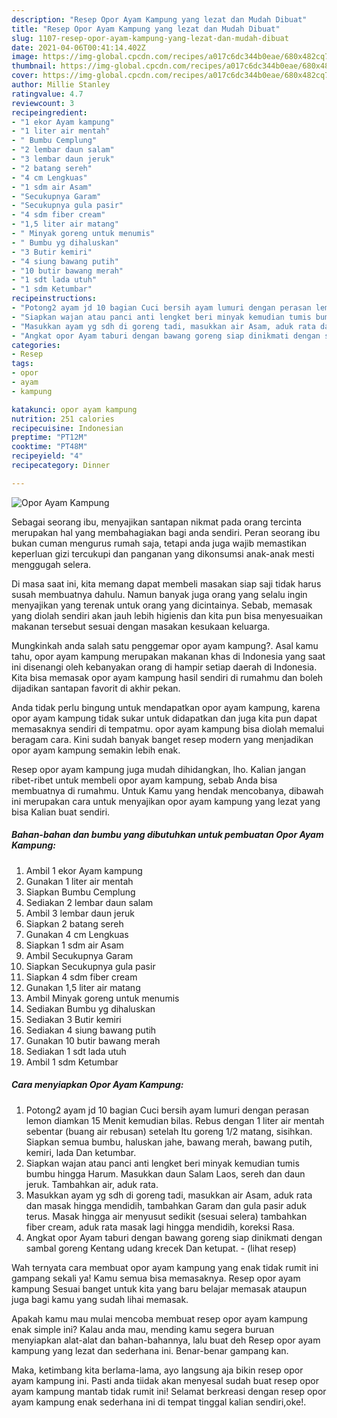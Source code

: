 ```yaml
---
description: "Resep Opor Ayam Kampung yang lezat dan Mudah Dibuat"
title: "Resep Opor Ayam Kampung yang lezat dan Mudah Dibuat"
slug: 1107-resep-opor-ayam-kampung-yang-lezat-dan-mudah-dibuat
date: 2021-04-06T00:41:14.402Z
image: https://img-global.cpcdn.com/recipes/a017c6dc344b0eae/680x482cq70/opor-ayam-kampung-foto-resep-utama.jpg
thumbnail: https://img-global.cpcdn.com/recipes/a017c6dc344b0eae/680x482cq70/opor-ayam-kampung-foto-resep-utama.jpg
cover: https://img-global.cpcdn.com/recipes/a017c6dc344b0eae/680x482cq70/opor-ayam-kampung-foto-resep-utama.jpg
author: Millie Stanley
ratingvalue: 4.7
reviewcount: 3
recipeingredient:
- "1 ekor Ayam kampung"
- "1 liter air mentah"
- " Bumbu Cemplung"
- "2 lembar daun salam"
- "3 lembar daun jeruk"
- "2 batang sereh"
- "4 cm Lengkuas"
- "1 sdm air Asam"
- "Secukupnya Garam"
- "Secukupnya gula pasir"
- "4 sdm fiber cream"
- "1,5 liter air matang"
- " Minyak goreng untuk menumis"
- " Bumbu yg dihaluskan"
- "3 Butir kemiri"
- "4 siung bawang putih"
- "10 butir bawang merah"
- "1 sdt lada utuh"
- "1 sdm Ketumbar"
recipeinstructions:
- "Potong2 ayam jd 10 bagian Cuci bersih ayam lumuri dengan perasan lemon diamkan 15 Menit kemudian bilas. Rebus dengan 1 liter air mentah sebentar (buang air rebusan) setelah Itu goreng 1/2 matang, sisihkan. Siapkan semua bumbu, haluskan jahe, bawang merah, bawang putih, kemiri, lada Dan ketumbar."
- "Siapkan wajan atau panci anti lengket beri minyak kemudian tumis bumbu hingga Harum. Masukkan daun Salam Laos, sereh dan daun jeruk. Tambahkan air, aduk rata."
- "Masukkan ayam yg sdh di goreng tadi, masukkan air Asam, aduk rata dan masak hingga mendidih, tambahkan Garam dan gula pasir aduk terus. Masak hingga air menyusut sedikit (sesuai selera) tambahkan fiber cream, aduk rata masak lagi hingga mendidih, koreksi Rasa."
- "Angkat opor Ayam taburi dengan bawang goreng siap dinikmati dengan sambal goreng Kentang udang krecek Dan ketupat.           (lihat resep)"
categories:
- Resep
tags:
- opor
- ayam
- kampung

katakunci: opor ayam kampung 
nutrition: 251 calories
recipecuisine: Indonesian
preptime: "PT12M"
cooktime: "PT48M"
recipeyield: "4"
recipecategory: Dinner

---
```



![Opor Ayam Kampung](https://img-global.cpcdn.com/recipes/a017c6dc344b0eae/680x482cq70/opor-ayam-kampung-foto-resep-utama.jpg)

Sebagai seorang ibu, menyajikan santapan nikmat pada orang tercinta merupakan hal yang membahagiakan bagi anda sendiri. Peran seorang ibu bukan cuman mengurus rumah saja, tetapi anda juga wajib memastikan keperluan gizi tercukupi dan panganan yang dikonsumsi anak-anak mesti menggugah selera.

Di masa  saat ini, kita memang dapat membeli masakan siap saji tidak harus susah membuatnya dahulu. Namun banyak juga orang yang selalu ingin menyajikan yang terenak untuk orang yang dicintainya. Sebab, memasak yang diolah sendiri akan jauh lebih higienis dan kita pun bisa menyesuaikan makanan tersebut sesuai dengan masakan kesukaan keluarga. 



Mungkinkah anda salah satu penggemar opor ayam kampung?. Asal kamu tahu, opor ayam kampung merupakan makanan khas di Indonesia yang saat ini disenangi oleh kebanyakan orang di hampir setiap daerah di Indonesia. Kita bisa memasak opor ayam kampung hasil sendiri di rumahmu dan boleh dijadikan santapan favorit di akhir pekan.

Anda tidak perlu bingung untuk mendapatkan opor ayam kampung, karena opor ayam kampung tidak sukar untuk didapatkan dan juga kita pun dapat memasaknya sendiri di tempatmu. opor ayam kampung bisa diolah memalui beragam cara. Kini sudah banyak banget resep modern yang menjadikan opor ayam kampung semakin lebih enak.

Resep opor ayam kampung juga mudah dihidangkan, lho. Kalian jangan ribet-ribet untuk membeli opor ayam kampung, sebab Anda bisa membuatnya di rumahmu. Untuk Kamu yang hendak mencobanya, dibawah ini merupakan cara untuk menyajikan opor ayam kampung yang lezat yang bisa Kalian buat sendiri.

<!--inarticleads1-->

##### Bahan-bahan dan bumbu yang dibutuhkan untuk pembuatan Opor Ayam Kampung:

1. Ambil 1 ekor Ayam kampung
1. Gunakan 1 liter air mentah
1. Siapkan  Bumbu Cemplung
1. Sediakan 2 lembar daun salam
1. Ambil 3 lembar daun jeruk
1. Siapkan 2 batang sereh
1. Gunakan 4 cm Lengkuas
1. Siapkan 1 sdm air Asam
1. Ambil Secukupnya Garam
1. Siapkan Secukupnya gula pasir
1. Siapkan 4 sdm fiber cream
1. Gunakan 1,5 liter air matang
1. Ambil  Minyak goreng untuk menumis
1. Sediakan  Bumbu yg dihaluskan
1. Sediakan 3 Butir kemiri
1. Sediakan 4 siung bawang putih
1. Gunakan 10 butir bawang merah
1. Sediakan 1 sdt lada utuh
1. Ambil 1 sdm Ketumbar




<!--inarticleads2-->

##### Cara menyiapkan Opor Ayam Kampung:

1. Potong2 ayam jd 10 bagian Cuci bersih ayam lumuri dengan perasan lemon diamkan 15 Menit kemudian bilas. Rebus dengan 1 liter air mentah sebentar (buang air rebusan) setelah Itu goreng 1/2 matang, sisihkan. Siapkan semua bumbu, haluskan jahe, bawang merah, bawang putih, kemiri, lada Dan ketumbar.
1. Siapkan wajan atau panci anti lengket beri minyak kemudian tumis bumbu hingga Harum. Masukkan daun Salam Laos, sereh dan daun jeruk. Tambahkan air, aduk rata.
1. Masukkan ayam yg sdh di goreng tadi, masukkan air Asam, aduk rata dan masak hingga mendidih, tambahkan Garam dan gula pasir aduk terus. Masak hingga air menyusut sedikit (sesuai selera) tambahkan fiber cream, aduk rata masak lagi hingga mendidih, koreksi Rasa.
1. Angkat opor Ayam taburi dengan bawang goreng siap dinikmati dengan sambal goreng Kentang udang krecek Dan ketupat. -           (lihat resep)




Wah ternyata cara membuat opor ayam kampung yang enak tidak rumit ini gampang sekali ya! Kamu semua bisa memasaknya. Resep opor ayam kampung Sesuai banget untuk kita yang baru belajar memasak ataupun juga bagi kamu yang sudah lihai memasak.

Apakah kamu mau mulai mencoba membuat resep opor ayam kampung enak simple ini? Kalau anda mau, mending kamu segera buruan menyiapkan alat-alat dan bahan-bahannya, lalu buat deh Resep opor ayam kampung yang lezat dan sederhana ini. Benar-benar gampang kan. 

Maka, ketimbang kita berlama-lama, ayo langsung aja bikin resep opor ayam kampung ini. Pasti anda tiidak akan menyesal sudah buat resep opor ayam kampung mantab tidak rumit ini! Selamat berkreasi dengan resep opor ayam kampung enak sederhana ini di tempat tinggal kalian sendiri,oke!.

